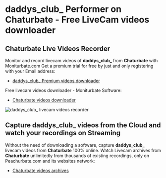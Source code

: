 # daddys_club_ Performer on Chaturbate - Free LiveCam videos downloader

## Chaturbate Live Videos Recorder

Monitor and record livecam videos of **daddys_club_** from **Chaturbate** with Moniturbate.com
Get a premium trial for free by just and only registering with your Email address:
* [daddys_club_ Premium videos downloader](https://moniturbate.com/request-demo-licence-key.html)

Free livecam videos downloader - Moniturbate Software:
* [Chaturbate videos downloader](https://moniturbate.com/moniturbate-download-software.html)

![daddys_club_ livecam videos recorder](https://peachurnet.com/templates/moniturbate-software.png)


## Capture daddys_club_ videos from the Cloud and watch your recordings on Streaming

Without the need of downloading a software, capture **daddys_club_** livecam videos from **Chaturbate** 100% online.
Watch Livecam archives from **Chaturbate** unlimitedly from thousands of existing recordings, only on Peachurbate.com and its websites network:
* [Chaturbate videos archives](https://peachurnet.com/)